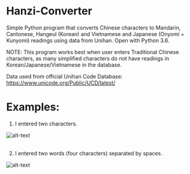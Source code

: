 # Hanzi-Converter
Simple Python program that converts Chinese characters to Mandarin, Cantonese, Hangeul (Korean) and Vietnamese and Japanese (Onyomi + Kunyomi) readings using data from Unihan. Open with Python 3.6.

NOTE: This program works best when user enters Traditional Chinese characters, as many simplified characters do not have readings in Korean/Japanese/Vietnamese in the database.

Data used from official Unihan Code Database: https://www.unicode.org/Public/UCD/latest/

# Examples:
1. I entered two characters.

![alt-text](https://github.com/kevinwleung/Hanzi-Converter/blob/master/Images/example1.gif)
<br/>
<br/>

2. I entered two words (four characters) separated by spaces.

![alt-text](https://github.com/kevinwleung/Hanzi-Converter/blob/master/Images/example2.gif)
